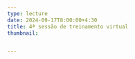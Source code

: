 ```yaml
---
type: lecture
date: 2024-09-17T8:00:00+4:30
title: 4ª sessão de treinamento virtual
thumbnail:


---
```

